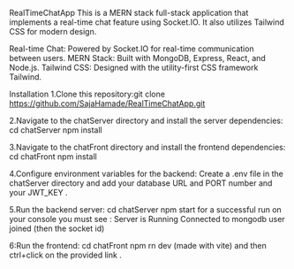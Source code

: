RealTimeChatApp
This is a MERN stack full-stack application that implements a real-time chat feature using Socket.IO. It also utilizes Tailwind CSS for modern design.


Real-time Chat: Powered by Socket.IO for real-time communication between users.
MERN Stack: Built with MongoDB, Express, React, and Node.js.
Tailwind CSS: Designed with the utility-first CSS framework Tailwind.



Installation
1.Clone this repository:git clone https://github.com/SajaHamade/RealTimeChatApp.git

2.Navigate to the chatServer directory and install the server dependencies:
cd chatServer
npm install

3.Navigate to the chatFront directory and install the frontend dependencies:
cd chatFront
npm install


4.Configure environment variables for the backend:
Create a .env file in the chatServer directory and add your database URL and PORT number and your JWT_KEY .

5.Run the backend server:
cd chatServer
npm start
for a successful run on your console you must see : 
Server is Running
Connected to mongodb
user joined (then the socket id)


6:Run the frontend:
cd chatFront
npm rn dev (made with vite)
and then ctrl+click on the provided link .
